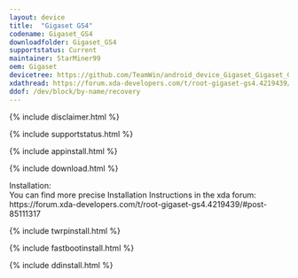 ```yaml
---
layout: device
title:  "Gigaset GS4"
codename: Gigaset_GS4
downloadfolder: Gigaset_GS4
supportstatus: Current
maintainer: StarMiner99
oem: Gigaset
devicetree: https://github.com/TeamWin/android_device_Gigaset_Gigaset_GS4
xdathread: https://forum.xda-developers.com/t/root-gigaset-gs4.4219439/#post-85111317
ddof: /dev/block/by-name/recovery
---
```


{% include disclaimer.html %}

{% include supportstatus.html %}

{% include appinstall.html %}

{% include download.html %}

<div class='page-heading'>Installation:</div>
You can find more precise Installation Instructions in the xda forum: https://forum.xda-developers.com/t/root-gigaset-gs4.4219439/#post-85111317

{% include twrpinstall.html %}

{% include fastbootinstall.html %}

{% include ddinstall.html %}
